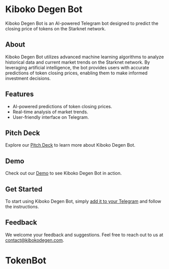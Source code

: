 # Kiboko Degen Bot

Kiboko Degen Bot is an AI-powered Telegram bot designed to predict the closing price of tokens on the Starknet network.

## About

Kiboko Degen Bot utilizes advanced machine learning algorithms to analyze historical data and current market trends on the Starknet network. By leveraging artificial intelligence, the bot provides users with accurate predictions of token closing prices, enabling them to make informed investment decisions.

## Features

- AI-powered predictions of token closing prices.
- Real-time analysis of market trends.
- User-friendly interface on Telegram.

## Pitch Deck

Explore our [Pitch Deck](https://www.canva.com/design/DAGAVX4ABZk/xh45lK3O7jZwKLEbyY5IHQ/view?utm_content=DAGAVX4ABZk&utm_campaign=designshare&utm_medium=link&utm_source=editor) to learn more about Kiboko Degen Bot.

## Demo

Check out our [Demo](https://www.loom.com/share/91a0503300c1408cb0d2531195dcb92d?sid=7489232b-6147-458b-9134-80b51285c7fe) to see Kiboko Degen Bot in action.

## Get Started

To start using Kiboko Degen Bot, simply [add it to your Telegram](https://t.me/KibokoDegenBot) and follow the instructions.

## Feedback

We welcome your feedback and suggestions. Feel free to reach out to us at [contact@kibokodegen.com](mailto:contact@kibokodegen.com).

# TokenBot

